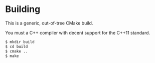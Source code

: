 # Building

This is a generic, out-of-tree CMake build.

You must a C++ compiler with decent support for the C++11 standard.

```bash
$ mkdir build
$ cd build
$ cmake ..
$ make
```
